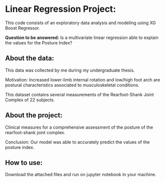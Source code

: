 # Linear Regression Project:

This code consists of an exploratory data analysis and modeling using XG Boost Regressor.

**Question to be answered:** Is a multivariate linear regression able to explain the values for the Posture Index? 

## About the data:

This data was collected by me during my undergraduate thesis.

Motivation: Increased lower-limb internal rotation and low/high foot arch are postural characteristics associated to musculoskeletal conditions.

This dataset contains several measurements of the Rearfoot-Shank Joint Complex of 22 subjects.


## About the project:

Clinical measures for a comprehensive assessment of the posture of the rearfoot-shank joint complex.

Conclusion: Our model was able to accurately predict the values of the posture index. 

## How to use:

Download the attached files and run on jupyter notebook in your machine.
